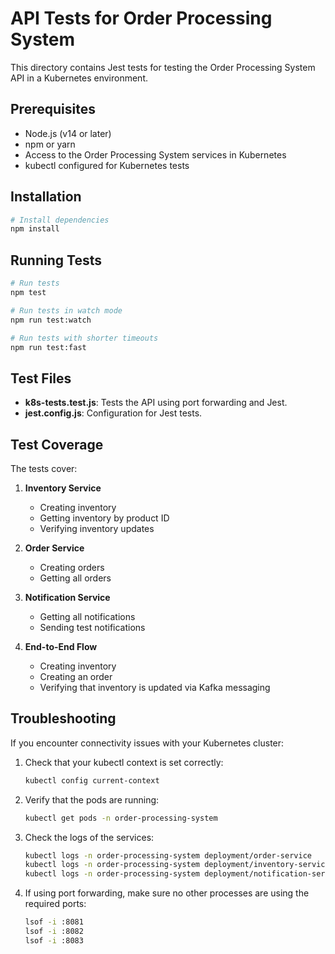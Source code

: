 # API Tests for Order Processing System

This directory contains Jest tests for testing the Order Processing System API in a Kubernetes environment.

## Prerequisites

- Node.js (v14 or later)
- npm or yarn
- Access to the Order Processing System services in Kubernetes
- kubectl configured for Kubernetes tests

## Installation

```bash
# Install dependencies
npm install
```

## Running Tests

```bash
# Run tests
npm test

# Run tests in watch mode
npm run test:watch

# Run tests with shorter timeouts
npm run test:fast
```

## Test Files

- **k8s-tests.test.js**: Tests the API using port forwarding and Jest.
- **jest.config.js**: Configuration for Jest tests.

## Test Coverage

The tests cover:

1. **Inventory Service**
   - Creating inventory
   - Getting inventory by product ID
   - Verifying inventory updates

2. **Order Service**
   - Creating orders
   - Getting all orders

3. **Notification Service**
   - Getting all notifications
   - Sending test notifications

4. **End-to-End Flow**
   - Creating inventory
   - Creating an order
   - Verifying that inventory is updated via Kafka messaging

## Troubleshooting

If you encounter connectivity issues with your Kubernetes cluster:

1. Check that your kubectl context is set correctly:
   ```bash
   kubectl config current-context
   ```

2. Verify that the pods are running:
   ```bash
   kubectl get pods -n order-processing-system
   ```

3. Check the logs of the services:
   ```bash
   kubectl logs -n order-processing-system deployment/order-service
   kubectl logs -n order-processing-system deployment/inventory-service
   kubectl logs -n order-processing-system deployment/notification-service
   ```

4. If using port forwarding, make sure no other processes are using the required ports:
   ```bash
   lsof -i :8081
   lsof -i :8082
   lsof -i :8083
   ```
